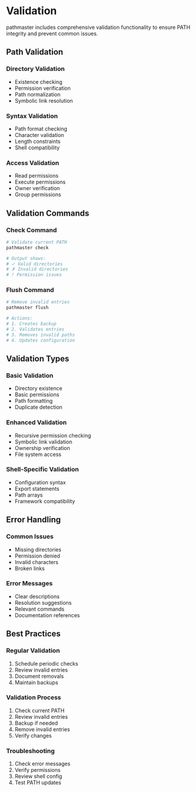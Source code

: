 # Validation

pathmaster includes comprehensive validation functionality to ensure PATH integrity and prevent common issues.

## Path Validation

### Directory Validation
- Existence checking
- Permission verification
- Path normalization
- Symbolic link resolution

### Syntax Validation
- Path format checking
- Character validation
- Length constraints
- Shell compatibility

### Access Validation
- Read permissions
- Execute permissions
- Owner verification
- Group permissions

## Validation Commands

### Check Command
```bash
# Validate current PATH
pathmaster check

# Output shows:
# ✓ Valid directories
# ✗ Invalid directories
# ! Permission issues
```

### Flush Command
```bash
# Remove invalid entries
pathmaster flush

# Actions:
# 1. Creates backup
# 2. Validates entries
# 3. Removes invalid paths
# 4. Updates configuration
```

## Validation Types

### Basic Validation
- Directory existence
- Basic permissions
- Path formatting
- Duplicate detection

### Enhanced Validation
- Recursive permission checking
- Symbolic link validation
- Ownership verification
- File system access

### Shell-Specific Validation
- Configuration syntax
- Export statements
- Path arrays
- Framework compatibility

## Error Handling

### Common Issues
- Missing directories
- Permission denied
- Invalid characters
- Broken links

### Error Messages
- Clear descriptions
- Resolution suggestions
- Relevant commands
- Documentation references

## Best Practices

### Regular Validation
1. Schedule periodic checks
2. Review invalid entries
3. Document removals
4. Maintain backups

### Validation Process
1. Check current PATH
2. Review invalid entries
3. Backup if needed
4. Remove invalid entries
5. Verify changes

### Troubleshooting
1. Check error messages
2. Verify permissions
3. Review shell config
4. Test PATH updates